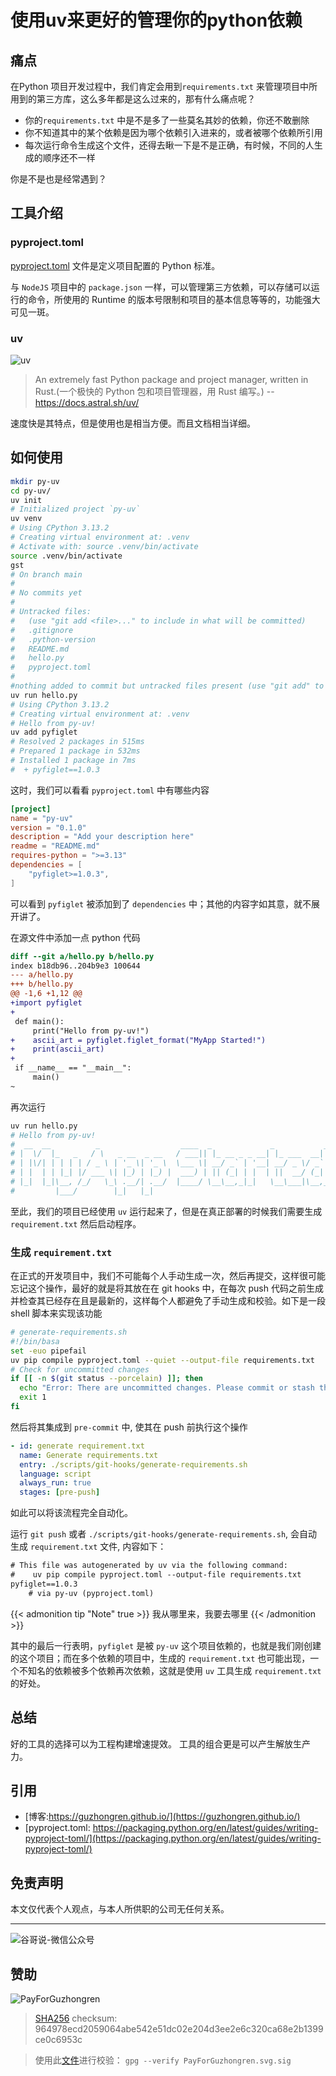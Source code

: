 # 使用uv来更好的管理你的python依赖



## 痛点

在Python 项目开发过程中，我们肯定会用到`requirements.txt` 来管理项目中所用到的第三方库，这么多年都是这么过来的，那有什么痛点呢？

- 你的`requirements.txt` 中是不是多了一些莫名其妙的依赖，你还不敢删除
- 你不知道其中的某个依赖是因为哪个依赖引入进来的，或者被哪个依赖所引用
- 每次运行命令生成这个文件，还得去瞅一下是不是正确，有时候，不同的人生成的顺序还不一样

你是不是也是经常遇到？

## 工具介绍

### pyproject.toml

[pyproject.toml](https://packaging.python.org/en/latest/guides/writing-pyproject-toml/) 文件是定义项目配置的 Python 标准。

与 `NodeJS` 项目中的 `package.json` 一样，可以管理第三方依赖，可以存储可以运行的命令，所使用的 Runtime 的版本号限制和项目的基本信息等等的，功能强大可见一斑。


### uv

![uv](https://github.com/astral-sh/uv/assets/1309177/03aa9163-1c79-4a87-a31d-7a9311ed9310#only-dark)

> An extremely fast Python package and project manager, written in Rust.(一个极快的 Python 包和项目管理器，用 Rust 编写。) -- https://docs.astral.sh/uv/

速度快是其特点，但是使用也是相当方便。而且文档相当详细。

## 如何使用

```sh
mkdir py-uv
cd py-uv/
uv init
# Initialized project `py-uv`
uv venv
# Using CPython 3.13.2
# Creating virtual environment at: .venv
# Activate with: source .venv/bin/activate
source .venv/bin/activate
gst
# On branch main
#
# No commits yet
#
# Untracked files:
#   (use "git add <file>..." to include in what will be committed)
# 	.gitignore
# 	.python-version
# 	README.md
# 	hello.py
# 	pyproject.toml
#
#nothing added to commit but untracked files present (use "git add" to track)
uv run hello.py
# Using CPython 3.13.2
# Creating virtual environment at: .venv
# Hello from py-uv!
uv add pyfiglet
# Resolved 2 packages in 515ms
# Prepared 1 package in 532ms
# Installed 1 package in 7ms
#  + pyfiglet==1.0.3
```

这时，我们可以看看 `pyproject.toml` 中有哪些内容

```toml
[project]
name = "py-uv"
version = "0.1.0"
description = "Add your description here"
readme = "README.md"
requires-python = ">=3.13"
dependencies = [
    "pyfiglet>=1.0.3",
]
```

可以看到 `pyfiglet` 被添加到了 `dependencies` 中；其他的内容字如其意，就不展开讲了。

在源文件中添加一点 python 代码

```diff
diff --git a/hello.py b/hello.py
index b18db96..204b9e3 100644
--- a/hello.py
+++ b/hello.py
@@ -1,6 +1,12 @@
+import pyfiglet
+
 def main():
     print("Hello from py-uv!")
+    ascii_art = pyfiglet.figlet_format("MyApp Started!")
+    print(ascii_art)
+
 if __name__ == "__main__":
     main()
~
```

再次运行

```sh
uv run hello.py
# Hello from py-uv!
#  __  __          _                  ____  _             _           _ _
# |  \/  |_   _   / \   _ __  _ __   / ___|| |_ __ _ _ __| |_ ___  __| | |
# | |\/| | | | | / _ \ | '_ \| '_ \  \___ \| __/ _` | '__| __/ _ \/ _` | |
# | |  | | |_| |/ ___ \| |_) | |_) |  ___) | || (_| | |  | ||  __/ (_| |_|
# |_|  |_|\__, /_/   \_\ .__/| .__/  |____/ \__\__,_|_|   \__\___|\__,_(_)
#         |___/        |_|   |_|
```

至此，我们的项目已经使用 `uv` 运行起来了，但是在真正部署的时候我们需要生成 `requirement.txt` 然后启动程序。

### 生成 `requirement.txt`

在正式的开发项目中，我们不可能每个人手动生成一次，然后再提交，这样很可能忘记这个操作，最好的就是将其放在在 git hooks 中，在每次 push 代码之前生成并检查其已经存在且是最新的，这样每个人都避免了手动生成和校验。如下是一段 shell 脚本来实现该功能
```sh
# generate-requirements.sh
#!/bin/basa
set -euo pipefail
uv pip compile pyproject.toml --quiet --output-file requirements.txt
# Check for uncommitted changes
if [[ -n $(git status --porcelain) ]]; then
  echo "Error: There are uncommitted changes. Please commit or stash them before running this script."
  exit 1
fi
```

然后将其集成到 `pre-commit` 中, 使其在 push 前执行这个操作

```yaml
- id: generate requirement.txt
  name: Generate requirements.txt
  entry: ./scripts/git-hooks/generate-requirements.sh
  language: script
  always_run: true
  stages: [pre-push]
```

如此可以将该流程完全自动化。

运行 `git push` 或者 `./scripts/git-hooks/generate-requirements.sh`, 会自动生成 `requirement.txt` 文件, 内容如下：
```txt
# This file was autogenerated by uv via the following command:
#    uv pip compile pyproject.toml --output-file requirements.txt
pyfiglet==1.0.3
    # via py-uv (pyproject.toml)
```
{{< admonition tip "Note" true >}}
我从哪里来，我要去哪里
{{< /admonition >}}

其中的最后一行表明，`pyfiglet` 是被 `py-uv` 这个项目依赖的，也就是我们刚创建的这个项目；而在多个依赖的项目中，生成的 `requirement.txt` 也可能出现，一个不知名的依赖被多个依赖再次依赖，这就是使用 `uv` 工具生成 `requirement.txt`的好处。


## 总结

好的工具的选择可以为工程构建增速提效。
工具的组合更是可以产生解放生产力。

## 引用

* [博客:https://guzhongren.github.io/](https://guzhongren.github.io/)
* [pyproject.toml: https://packaging.python.org/en/latest/guides/writing-pyproject-toml/](https://packaging.python.org/en/latest/guides/writing-pyproject-toml/)

## 免责声明

本文仅代表个人观点，与本人所供职的公司无任何关系。

----
![谷哥说-微信公众号](https://cdn.jsdelivr.net/gh/guzhongren/data-hosting@master/20210819/wechat.ae9zxgscqcg.png)


## 赞助

![PayForGuzhongren](https://guzhongren.github.io/images/pay/PayForGuzhongren.svg)
> [SHA256](https://emn178.github.io/online-tools/sha256_checksum.html) checksum: 964978ecd2059064abe542e51dc02e204d3ee2e6c320ca68e2b1399ce0c6953c

> 使用此[文件](https://guzhongren.github.io/images/pay/payforguzhongren.svg.sig)进行校验： `gpg --verify PayForGuzhongren.svg.sig`

